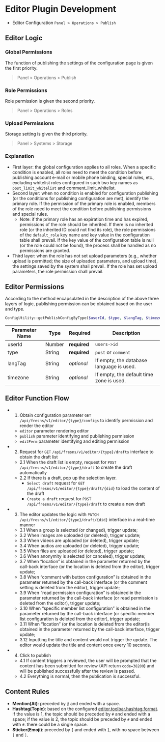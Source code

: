 # Editor Plugin Development

- Editor Configuration `Panel > Operations > Publish`

## Editor Logic

### Global Permissions

The function of publishing the settings of the configuration page is given the first priority.

> Panel > Operations > Publish

### Role Permissions

Role permission is given the second priority.

> Panel > Operations > Roles

### Upload Permissions

Storage setting is given the third priority.

> Panel > Systems > Storage

### Explanation

- First layer: the global configuration applies to all roles. When a specific condition is enabled, all roles need to meet the condition before publishing account e-mail or mobile phone binding, special rules, etc., excluding whitelist roles configured in such two key names as `post_limit_whitelist` and comment_limit_whitelist.
- Second layer: when no condition is enabled for configuration publishing (or the conditions for publishing configuration are met), identify the primary role. If the permission of the primary role is enabled, members of the role need to meet the condition before publishing permissions and special rules.
    - Note: if the primary role has an expiration time and has expired, permissions of the role should be inherited. If there is no inherited role (or the inherited ID could not find its role), the role permissions of the `default_role` key name and key value in the configuration table shall prevail. If the key value of the configuration table is null (or the role could not be found), the process shall be handled as no permissions are granted.
- Third layer: when the role has not set upload parameters (e.g., whether upload is permitted; the size of uploaded parameters, and upload time), the settings saved by the system shall prevail. If the role has set upload parameters, the role permission shall prevail.


## Editor Permissions

According to the method encapsulated in the description of the above three layers of logic, publishing permission can be obtained based on the user and type.

```php
ConfigUtility::getPublishConfigByType($userId, $type, $langTag, $timezone);
```
| Parameter Name | Type | Required | Description |
| --- | --- | --- | --- |
| userId | Number | **required** | `users->id` |
| type | String | **required** | `post` or `comment` |
| langTag | String | *optional* | If empty, the database language is used. |
| timezone | String | *optional* | If empty, the default time zone is used. |


## Editor Function Flow

- 1. Obtain configuration parameter `GET` `/api/fresns/v1/editor/{type}/configs` to identify permission and render the editor
    - `editor` parameter rendering editor
    - `publish` parameter identifying and publishing permission
    - `editPerm` parameter identifying and editing permission
- 2. Request for `GET` `/api/fresns/v1/editor/{type}/drafts` interface to obtain the draft list
    - 2.1 When the draft list is empty, request for `POST` `/api/fresns/v1/editor/{type}/draft` to create the draft automatically
    - 2.2 If there is a draft, pop up the selection layer.
        - `Select draft` request for `GET` `/api/fresns/v1/editor/{type}/draft/{did}` to load the content of the draft
        - `Create a draft` request for `POST` `/api/fresns/v1/editor/{type}/draft` to create a new draft
- 3. The editor updates the logic with `PATCH` `/api/fresns/v1/editor/{type}/draft/{did}` interface in a real-time manner
    - 3.1 When a group is selected (or changed), trigger update;
    - 3.2 When images are uploaded (or deleted), trigger update;
    - 3.3 When videos are uploaded (or deleted), trigger update;
    - 3.4 When audios are uploaded (or deleted), trigger update;
    - 3.5 When files are uploaded (or deleted), trigger update;
    - 3.6 When anonymity is selected (or canceled), trigger update;
    - 3.7 When “location” is obtained in the parameter returned by the call-back interface (or the location is deleted from the editor), trigger update;
    - 3.8 When “comment with button configuration” is obtained in the parameter returned by the call-back interface (or the comment setting is deleted from the editor), trigger update;
    - 3.9 When “read permission configuration” is obtained in the parameter returned by the call-back interface (or read permission is deleted from the editor), trigger update;
    - 3.10 When “specific member list configuration” is obtained in the parameter returned by the call-back interface (or specific member list configuration is deleted from the editor), trigger update;
    - 3.11 When “location” (or the location is deleted from the editor)is obtained in the parameter returned by the call-back interface, trigger update;
    - 3.12 Inputting the title and content would not trigger the update. The editor would update the title and content once every 10 seconds.
- 4. Click to publish
    - 4.1 If content triggers a reviewed, the user will be prompted that the content has been submitted for review (API return `code=38200`) and will be published successfully after the review is passed.
    - 4.2 Everything is normal, then the publication is successful.

## Content Rules

- **Mention(At)**: preceded by `@` and ended with a space.
- **Hashtag(Topic)**: based on the configured [editor.toolbar.hashtag.format](https://docs.fresns.com/clients/api/editor/configs.html). If the value is 1, the topic should be preceded by `#` and ended with a space; if the value is 2, the topic should be preceded by `#` and ended with `#`. there could be a single space.
- **Sticker(Emoji)**: preceded by `[` and ended with `]`, with no space between `[` and `]`.
